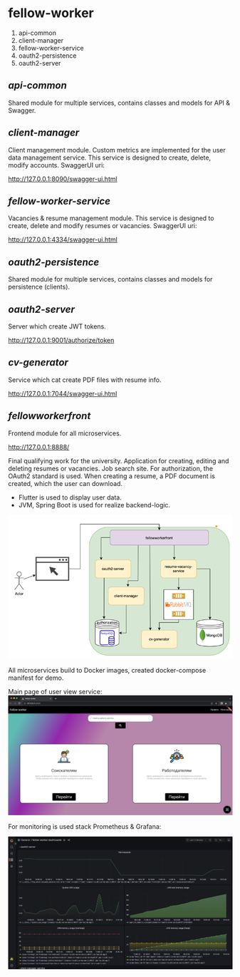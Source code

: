  fellow-worker
=================

1. api-common
2. client-manager
3. fellow-worker-service
4. oauth2-persistence
5. oauth2-server

## _api-common_

Shared module for multiple services, contains classes and models for API & Swagger.

## _client-manager_

Client management module. Custom metrics are implemented for the user data management service. This service is 
designed to create, delete, modify accounts.
SwaggerUI uri:

http://127.0.0.1:8090/swagger-ui.html

## _fellow-worker-service_

Vacancies & resume management module. This service is designed to create, delete and modify resumes or vacancies.
SwaggerUI uri:

http://127.0.0.1:4334/swagger-ui.html

## _oauth2-persistence_

Shared module for multiple services, contains classes and models for persistence (clients).

## _oauth2-server_

Server which create JWT tokens.

http://127.0.0.1:9001/authorize/token

## _cv-generator_

Service which cat create PDF files with resume info.

http://127.0.0.1:7044/swagger-ui.html

## _fellowworkerfront_

Frontend module for all microservices.

http://127.0.0.1:8888/


Final qualifying work for the university. Application for creating, editing and deleting resumes or vacancies. 
Job search site. For authorization, the OAuth2 standard is used. When creating a resume, a PDF document is created,
which the user can download. 
 - Flutter is used to display user data.
 - JVM, Spring Boot is used for realize backend-logic.

<img alt="Application architecture" src="/assets/application-architecture.png" title="Application architecture"/>

All microservices build to Docker images, created docker-compose manifest for demo.

Main page of user view service:
<img alt="Application architecture" src="/assets/frontend-main-view.png" title="Main view"/>

For monitoring is used stack Prometheus & Grafana:

<img alt="Application architecture" src="/assets/monitoring-dashboards.png" title="Dashboards"/>
